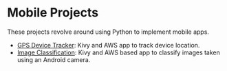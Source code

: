 # Mobile Projects

These projects revolve around using Python to implement mobile apps.    

- [GPS Device Tracker](https://github.com/efarish/portfolio/tree/main/mobile/kivy_gps_tracker): Kivy and AWS app to track device location.
- [Image Classification](https://github.com/efarish/portfolio/tree/main/mobile/kivy_img_post): Kivy and AWS based app to classify images taken using an Android camera.

